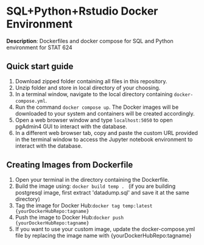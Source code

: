 # SQL+Python+Rstudio Docker Environment
**Description**: Dockerfiles and docker compose for SQL and Python environment for   STAT 624

## Quick start guide
1. Download zipped folder containing all files in this repository.
2. Unzip folder and store in local directory of your choosing.
3. In a terminal window, navigate to the local directory containing `docker-compose.yml`.
4. Run the command `docker compose up`.  The Docker images will be downloaded to your system and containers will be created accordingly.
5. Open a web browser window and type `localhost:5050` to open pgAdmin4 GUI to interact with the database.
6. In a different web browser tab, copy and paste the custom URL provided in the terminal window to access the Jupyter notebook environment to interact with the database.  

## Creating Images from Dockerfile
1. Open your terminal in the directory containing the Dockerfile.
2. Build the image using: `docker build temp . ` (if you are building postgresql image, first extract 'datadump.sql' and save it at the same directory)
3. Tag the image for Docker Hub:`docker tag temp:latest {yourDockerHubRepo:tagname}`
4. Push the image to Docker Hub:`docker push {yourDockerHubRepo:tagname}`
5. If you want to use your custom image, update the docker-compose.yml file by replacing the image name with {yourDockerHubRepo:tagname}
